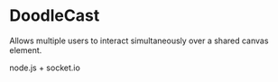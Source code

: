 # DoodleCast #
Allows multiple users to interact simultaneously over a shared canvas element.
 
node.js + socket.io
